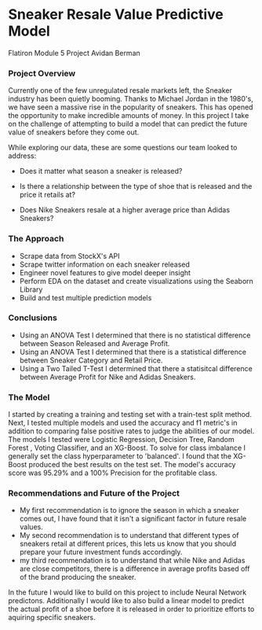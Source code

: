 # Sneaker Resale Value Predictive Model

Flatiron Module 5 Project Avidan Berman

### Project Overview

Currently one of the few unregulated resale markets left, the Sneaker industry has been quietly booming. Thanks to Michael Jordan in the 1980's, we have seen a massive rise in the popularity of sneakers. This has opened the opportunity to make incredible amounts of money. In this project I take on the challenge of attempting to build a model that can predict the future value of sneakers before they come out.

While exploring our data, these are some questions our team looked to address:

- Does it matter what season a sneaker is released?

- Is there a relationship between the type of shoe that is released and the price it retails at?

- Does Nike Sneakers resale at a higher average price than Adidas Sneakers?

### The Approach

- Scrape data from StockX's API
- Scrape twitter information on each sneaker released
- Engineer novel features to give model deeper insight
- Perform EDA on the dataset and create visualizations using the Seaborn Library
- Build and test multiple prediction models

### Conclusions

- Using an ANOVA Test I determined that there is no statistical difference between Season Released and Average Profit.
- Using an ANOVA Test I determined that there is a statistical difference between Sneaker Category and Retail Price.
- Using a Two Tailed T-Test I determined that there a statisitcal difference between Average Profit for Nike and Adidas Sneakers.

### The Model

I started by creating a training and testing set with a train-test split method. Next, I tested multiple models and used the accuracy and f1 metric's in addition to comparing false positive rates to judge the abilities of our model. The models I tested were Logistic Regression, Decision Tree, Random Forest , Voting Classifier, and an XG-Boost. To solve for class imbalance I generally set the class hyperparameter to 'balanced'. I found that the XG-Boost produced the best results on the test set. The model's accuracy score was 95.29% and a 100%  Precision for the profitable class.

### Recommendations and Future of the Project

- My first recommendation is to ignore the season in which a sneaker comes out, I have found that it isn't a significant factor in future resale values.
- My second recommendation is to understand that different types of sneakers retail at different prices, this lets us know that you should prepare your future investment funds accordingly.
- my third recommendation is to understand that while Nike and Adidas are close competitors, there is a difference in average profits based off of the brand producing the sneaker.

In the future I would like to build on this project to include Neural Network predictons. Additionally I would like to also build a linear model to predict the actual profit of a shoe before it is released in order to prioritize efforts to aquiring specific sneakers.
